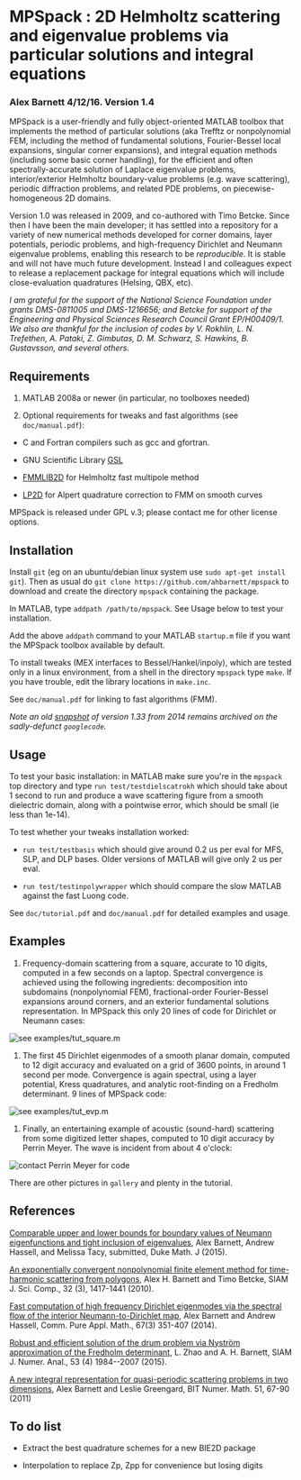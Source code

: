 # MPSpack : 2D Helmholtz scattering and eigenvalue problems via particular solutions and integral equations

### Alex Barnett 4/12/16.  Version 1.4

MPSpack is a user-friendly and fully object-oriented MATLAB toolbox
that implements the method of particular solutions (aka Trefftz or
nonpolynomial FEM, including the method of fundamental solutions,
Fourier-Bessel local expansions, singular corner expansions), and
integral equation methods (including some basic corner handling), for
the efficient and often spectrally-accurate solution of Laplace
eigenvalue problems, interior/exterior Helmholtz boundary-value
problems (e.g. wave scattering), periodic diffraction problems, and
related PDE problems, on piecewise-homogeneous 2D domains.

Version 1.0 was released in 2009, and co-authored with Timo
Betcke. Since then I have been the main developer; it has settled
into a repository for a variety of new numerical methods developed for
corner domains, layer potentials, periodic problems, and high-frequency Dirichlet and
Neumann eigenvalue problems, enabling this research to be *reproducible*.
It is stable and will not have much
future development. Instead I and colleagues expect to release a
replacement package for integral equations which will include
close-evaluation quadratures (Helsing, QBX, etc).

*I am grateful for the support of the National Science Foundation
under grants DMS-0811005 and DMS-1216656; and Betcke for support of
the Engineering and Physical Sciences Research Council Grant
EP/H00409/1. We also are thankful for the inclusion of codes by
V. Rokhlin, L. N. Trefethen, A. Pataki, Z. Gimbutas, D. M. Schwarz, S. Hawkins, B. Gustavsson, and several others.*

## Requirements

1. MATLAB 2008a or newer (in particular, no toolboxes needed)

2. Optional requirements for tweaks and fast algorithms (see `doc/manual.pdf`):
  * C and Fortran compilers such as gcc and gfortran.

  * GNU Scientific Library [GSL](http://www.gnu.org/software/gsl)

  * [FMMLIB2D](http://www.cims.nyu.edu/cmcl/fmm2dlib/fmm2dlib.html) for Helmholtz fast multipole method

  * [LP2D](https://math.dartmouth.edu/~ahb/software/lp2d.tgz) for Alpert quadrature correction to FMM on smooth curves

MPSpack is released under GPL v.3; please contact me for other license
options.

## Installation

Install `git` (eg on an ubuntu/debian
linux system use `sudo apt-get install git`). Then as usual do
```git clone https://github.com/ahbarnett/mpspack```
to download and create the directory `mpspack` containing the package.

In MATLAB, type `addpath /path/to/mpspack`. See Usage below to test your
installation.

Add the above `addpath` command to your MATLAB `startup.m` file if you
want the MPSpack toolbox available by default.

To install tweaks (MEX interfaces to Bessel/Hankel/inpoly), which are
tested only in a linux environment, from a shell in the directory
`mpspack` type `make`. If you have trouble, edit the library locations
in `make.inc`.

See `doc/manual.pdf` for linking to fast algorithms (FMM).

*Note an old [snapshot](https://code.google.com/archive/p/mpspack/)
of version 1.33 from 2014 remains archived on the sadly-defunct `googlecode`.*

## Usage

To test your basic installation:
in MATLAB make sure you're in the `mpspack` top directory and type
`run test/testdielscatrokh` which should take about 1 second to run
and produce a wave scattering figure from a smooth dielectric domain,
along with a pointwise error, which should be small (ie less than 1e-14).

To test whether your tweaks installation worked:

* `run test/testbasis` which should give around 0.2 us per eval for MFS,
SLP, and DLP bases. Older versions of MATLAB will give only 2 us per eval.

* `run test/testinpolywrapper` which should compare the slow MATLAB
against the fast Luong code.

See `doc/tutorial.pdf` and `doc/manual.pdf` for detailed examples and usage.

## Examples

1. Frequency-domain scattering from a square, accurate to 10 digits, computed in a few seconds on a laptop. Spectral convergence is achieved using the following ingredients: decomposition into subdomains (nonpolynomial FEM), fractional-order Fourier-Bessel expansions around corners, and an exterior fundamental solutions representation. In MPSpack this only 20 lines of code for Dirichlet or Neumann cases:

  ![see examples/tut_square.m](gallery/sqscatt2_cut.png)

1. The first 45 Dirichlet eigenmodes of a smooth planar domain, computed to 12 digit accuracy and evaluated on a grid of 3600 points, in around 1 second per mode. Convergence is again spectral, using a layer potential, Kress quadratures, and analytic root-finding on a Fredholm determinant. 9 lines of  MPSpack code:

  ![see examples/tut_evp.m](gallery/rf_45modes.png)

1. Finally, an entertaining example of acoustic (sound-hard) scattering from some digitized letter shapes, computed to 10 digit accuracy by Perrin Meyer. The wave is incident from about 4 o'clock:

  ![contact Perrin Meyer for code](gallery/hny2014_perrin.png)

There are other pictures in `gallery` and plenty in the tutorial.

## References

[Comparable upper and lower bounds for boundary values of Neumann eigenfunctions and tight inclusion of eigenvalues](http://arxiv.org/abs/1512.04165), Alex Barnett, Andrew Hassell, and Melissa Tacy, submitted, Duke Math. J (2015).

[An exponentially convergent nonpolynomial finite element method for time-harmonic scattering from polygons](https://math.dartmouth.edu/~ahb/papers/p.pdf), Alex H. Barnett and Timo Betcke, SIAM J. Sci. Comp., 32 (3), 1417-1441 (2010).

[Fast computation of high frequency Dirichlet eigenmodes via the spectral flow of the interior Neumann-to-Dirichlet map](http://arxiv.org/abs/1112.5665), Alex Barnett and Andrew Hassell, Comm. Pure Appl. Math., 67(3) 351-407 (2014).

[Robust and efficient solution of the drum problem via Nyström approximation of the Fredholm determinant](http://arxiv.org/abs/1406.5252), L. Zhao and A. H. Barnett, SIAM J. Numer. Anal., 53 (4) 1984--2007 (2015).

[A new integral representation for quasi-periodic scattering problems in two dimensions](https://math.dartmouth.edu/~ahb/papers/qpsc.pdf), Alex Barnett and Leslie Greengard, BIT Numer. Math. 51, 67-90 (2011)


## To do list

* Extract the best quadrature schemes for a new BIE2D package

* Interpolation to replace Zp, Zpp for convenience but losing digits
